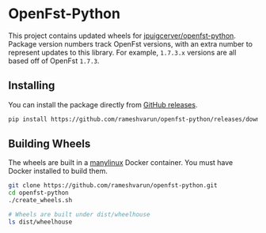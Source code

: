 # OpenFst-Python

This project contains updated wheels for [jpuigcerver/openfst-python](https://github.com/jpuigcerver/openfst-python). Package version numbers track OpenFst versions, with an extra number to represent updates to this library. For example, `1.7.3.x` versions are all based off of OpenFst `1.7.3`.

## Installing

You can install the package directly from [GitHub releases](https://github.com/rameshvarun/openfst-python/releases).

```bash
pip install https://github.com/rameshvarun/openfst-python/releases/download/v1.7.3.0/openfst_python-1.7.3.0-cp37-cp37m-manylinux_2_17_x86_64.manylinux2014_x86_64.whl
```

## Building Wheels

The wheels are built in a [manylinux](https://github.com/pypa/manylinux) Docker container. You must have Docker installed to build them.

```bash
git clone https://github.com/rameshvarun/openfst-python.git
cd openfst-python
./create_wheels.sh

# Wheels are built under dist/wheelhouse
ls dist/wheelhouse
```

